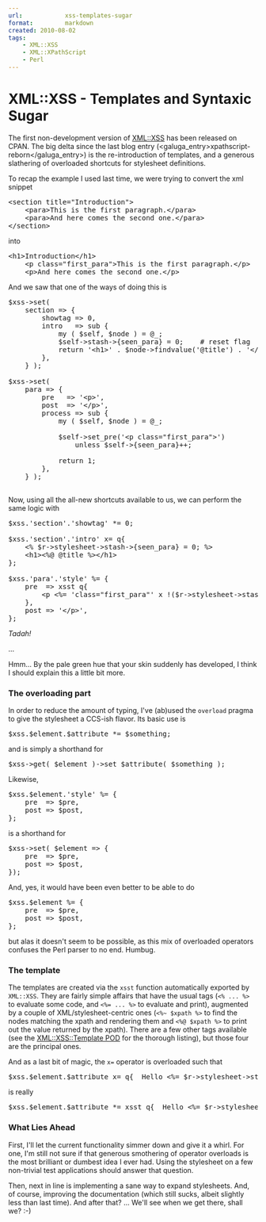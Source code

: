 ```yaml
---
url:            xss-templates-sugar
format:         markdown
created: 2010-08-02
tags:
    - XML::XSS
    - XML::XPathScript
    - Perl
---
```


# XML::XSS - Templates and Syntaxic Sugar

The first non-development version of [XML::XSS](cpan) has been released
on CPAN. The big delta since the last blog entry 
(<galuga_entry>xpathscript-reborn</galuga_entry>) is the re-introduction of 
templates, and a generous slathering of overloaded shortcuts for 
stylesheet definitions.

To recap the example I used last time, we were trying to convert
the xml snippet

<pre code="xml">
&lt;section title="Introduction">
    &lt;para>This is the first paragraph.&lt;/para>
    &lt;para>And here comes the second one.&lt;/para>
&lt;/section>
</pre>

into 

<pre code="xml">
&lt;h1>Introduction&lt;/h1>
    &lt;p class="first_para">This is the first paragraph.&lt;/p>
    &lt;p>And here comes the second one.&lt;/p>
</pre>

And we saw that one of the ways of doing this is

<pre code="perl">
$xss->set(
    section => {
        showtag => 0,
        intro   => sub {
            my ( $self, $node ) = @_;
            $self->stash->{seen_para} = 0;    # reset flag
            return '&lt;h1>' . $node->findvalue('@title') . '&lt;/h1>';
        },
    } );

$xss->set(
    para => {
        pre   => '&lt;p>',
        post  => '&lt;/p>',
        process => sub {
            my ( $self, $node ) = @_;

            $self->set_pre('&lt;p class="first_para">')
                unless $self->{seen_para}++;

            return 1;
        },
    } );

</pre>

Now, using all the all-new shortcuts available to us, 
we can perform the same logic with 

<pre code="perl">
$xss.'section'.'showtag' *= 0;

$xss.'section'.'intro' x= q{
    &lt;% $r->stylesheet->stash->{seen_para} = 0; %>
    &lt;h1>&lt;%@ @title %>&lt;/h1>
};

$xss.'para'.'style' %= {
    pre  => xsst q{
        &lt;p &lt;%= 'class="first_para"' x !($r->stylesheet->stash->{seen_para}++) %> >
    },
    post => '&lt;/p>',
};
</pre>

*Tadah!*

...

Hmm... By the pale green hue that your skin suddenly has developed, I think I
should explain this a little bit more.

<h3>The overloading part</h3>

In order to reduce the amount of typing,
I've (ab)used the `overload` pragma to give the stylesheet
a CCS-ish flavor. Its basic use is

<pre code="perl">
$xss.$element.$attribute *= $something;
</pre>

and is simply a shorthand for

<pre code="perl">
$xss->get( $element )->set_$attribute( $something );
</pre>

Likewise, 

<pre code="perl">
$xss.$element.'style' %= {
    pre  => $pre,
    post => $post,
};
</pre>

is a shorthand for

<pre code="perl">
$xss->set( $element => {
    pre  => $pre,
    post => $post,
});
</pre>


And, yes, it would have been even better to be able to do

<pre code="perl">
$xss.$element %= {
    pre  => $pre,
    post => $post,
};
</pre>

but alas it doesn't seem to be possible, as this mix of overloaded operators
confuses the Perl parser to no end. Humbug.

<h3>The template</h3>

The templates are created via the `xsst` function automatically exported by
`XML::XSS`.  They are fairly simple affairs that have the usual tags
(`<% ... %>` to evaluate some code, and `<%= ... %>` to evaluate and print),
augmented by a couple of XML/stylesheet-centric ones (`<%~ $xpath %>` to find
the nodes matching the xpath and rendering them and `<%@ $xpath %>` to print
out the value returned by the xpath). There are a few other tags available
(see the 
<a
href="http://search.cpan.org/~yanick/XML-XSS-0.1.3/lib/XML/XSS/Template.pm">XML::XSS::Template
POD</a> for the thorough listing),
but those four are the principal ones.

And as a last bit of magic, the `x=` operator is overloaded such that

<pre code="perl">
$xss.$element.$attribute x= q{  Hello &lt;%= $r->stylesheet->stash->{name} %> };
</pre>

is really

<pre code="perl">
$xss.$element.$attribute *= xsst q{  Hello &lt;%= $r->stylesheet->stash->{name} %> };
</pre>

<h3>What Lies Ahead</h3>

First, I'll let the current functionality simmer down and give it a whirl.
For one, I'm still not sure
if that generous smothering of operator overloads is the most brilliant or
dumbest idea I ever had. Using the stylesheet on a few non-trivial test
applications should answer that question.

Then, next in line is implementing a sane way to expand stylesheets. And, of
course, improving the documentation (which still sucks, albeit slightly less than last time). 
And after that? ... We'll see when we get there, shall we? :-)
